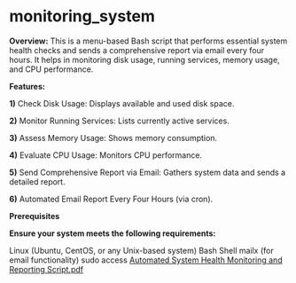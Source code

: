# monitoring_system

**Overview:**
This is a menu-based Bash script that performs essential system health checks and sends a comprehensive report via email every four hours. It helps in monitoring disk usage, running services, memory usage, and CPU performance.

**Features:**

**1)** Check Disk Usage: Displays available and used disk space.

**2)** Monitor Running Services: Lists currently active services.

**3)** Assess Memory Usage: Shows memory consumption.

**4)** Evaluate CPU Usage: Monitors CPU performance.

**5)** Send Comprehensive Report via Email: Gathers system data and sends a detailed report.

**6)** Automated Email Report Every Four Hours (via cron).

**Prerequisites**

**Ensure your system meets the following requirements:**

Linux (Ubuntu, CentOS, or any Unix-based system)
Bash Shell
mailx (for email functionality)
sudo access
[Automated System Health Monitoring and Reporting Script.pdf](https://github.com/user-attachments/files/19562334/Automated.System.Health.Monitoring.and.Reporting.Script.pdf)

